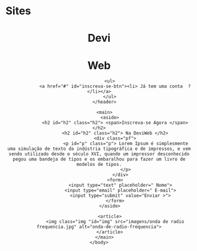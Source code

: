 # Sites
<!Doctype>
<html>
	<head>
		<meta charset="UTF-8">
		<meta name="viewport" content="width-device-width,initial-scale=1.0">
		<link rel="stylesheet" type="text/css" href="css/style.css">
		<link rel="stylesheet" type="text/css" href="media/media580.css">
		<link rel="stylesheet" type="text/css" href="media/media980.css">
		<title> Etecano MM </title>
	</head>
	<body>
		<header class="header" id="header">
			<div id="title">
				<h1> Devi </h1>
				<h1> Web </h1>
			</div>
			
			<ul>
				<a href="#" id="inscreva-se-btn"><li> Já tem uma conta  ? </li></a>
			</ul>
		</header>
		
		<main>
			<aside>
				<h2 id="h2" class="h2"> <span>Inscreva-se Agora </span></h2>
				<h2 id="h2" class="h2"> Na DeviWeb </h2>
					<div class="pf">	
						<p id="p" class="p"> Lorem Ipsum é simplesmente uma simulação de texto da indústria tipográfica e de impressos, e vem sendo utilizado desde o século XVI, quando um impressor desconhecido pegou uma bandeja de tipos e os embaralhou para fazer um livro de modelos de tipos.
						</p>
					</div>
				<form>
					<input type="text" placeholder=" Nome">
					<input type="email" placeholder=" E-mail">
					<input type="submit" value="Enviar >">
				</form>
			</aside>
			
			<article>
				<img class="img "id="img" src="imagens/onda de radio frequencia.jpg" alt="onda-de-radio-frequencia">
			</article>
		</main>
	</body>
</html>
